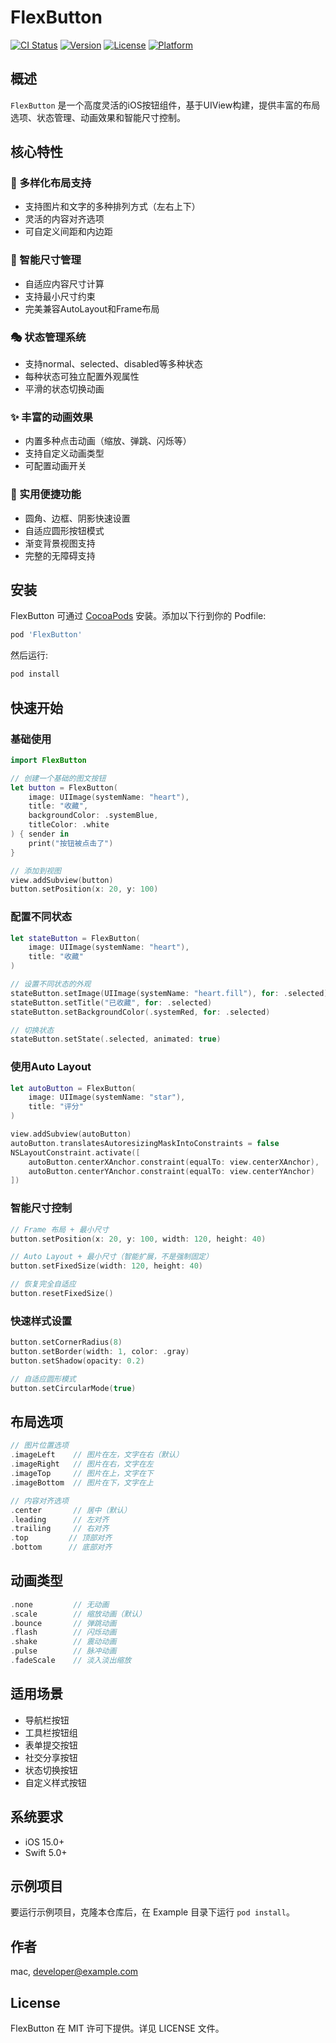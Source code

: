 # FlexButton

[![CI Status](https://img.shields.io/travis/mac/FlexButton.svg?style=flat)](https://travis-ci.org/mac/FlexButton)
[![Version](https://img.shields.io/cocoapods/v/FlexButton.svg?style=flat)](https://cocoapods.org/pods/FlexButton)
[![License](https://img.shields.io/cocoapods/l/FlexButton.svg?style=flat)](https://cocoapods.org/pods/FlexButton)
[![Platform](https://img.shields.io/cocoapods/p/FlexButton.svg?style=flat)](https://cocoapods.org/pods/FlexButton)

## 概述

`FlexButton` 是一个高度灵活的iOS按钮组件，基于UIView构建，提供丰富的布局选项、状态管理、动画效果和智能尺寸控制。

## 核心特性

### 🎨 多样化布局支持
- 支持图片和文字的多种排列方式（左右上下）
- 灵活的内容对齐选项
- 可自定义间距和内边距

### 📐 智能尺寸管理
- 自适应内容尺寸计算
- 支持最小尺寸约束
- 完美兼容AutoLayout和Frame布局

### 🎭 状态管理系统
- 支持normal、selected、disabled等多种状态
- 每种状态可独立配置外观属性
- 平滑的状态切换动画

### ✨ 丰富的动画效果
- 内置多种点击动画（缩放、弹跳、闪烁等）
- 支持自定义动画类型
- 可配置动画开关

### 🎯 实用便捷功能
- 圆角、边框、阴影快速设置
- 自适应圆形按钮模式
- 渐变背景视图支持
- 完整的无障碍支持

## 安装

FlexButton 可通过 [CocoaPods](https://cocoapods.org) 安装。添加以下行到你的 Podfile:

```ruby
pod 'FlexButton'
```

然后运行:

```bash
pod install
```

## 快速开始

### 基础使用

```swift
import FlexButton

// 创建一个基础的图文按钮
let button = FlexButton(
    image: UIImage(systemName: "heart"),
    title: "收藏",
    backgroundColor: .systemBlue,
    titleColor: .white
) { sender in
    print("按钮被点击了")
}

// 添加到视图
view.addSubview(button)
button.setPosition(x: 20, y: 100)
```

### 配置不同状态

```swift
let stateButton = FlexButton(
    image: UIImage(systemName: "heart"),
    title: "收藏"
)

// 设置不同状态的外观
stateButton.setImage(UIImage(systemName: "heart.fill"), for: .selected)
stateButton.setTitle("已收藏", for: .selected)
stateButton.setBackgroundColor(.systemRed, for: .selected)

// 切换状态
stateButton.setState(.selected, animated: true)
```

### 使用Auto Layout

```swift
let autoButton = FlexButton(
    image: UIImage(systemName: "star"),
    title: "评分"
)

view.addSubview(autoButton)
autoButton.translatesAutoresizingMaskIntoConstraints = false
NSLayoutConstraint.activate([
    autoButton.centerXAnchor.constraint(equalTo: view.centerXAnchor),
    autoButton.centerYAnchor.constraint(equalTo: view.centerYAnchor)
])
```

### 智能尺寸控制

```swift
// Frame 布局 + 最小尺寸
button.setPosition(x: 20, y: 100, width: 120, height: 40)

// Auto Layout + 最小尺寸（智能扩展，不是强制固定）
button.setFixedSize(width: 120, height: 40)

// 恢复完全自适应
button.resetFixedSize()
```

### 快速样式设置

```swift
button.setCornerRadius(8)
button.setBorder(width: 1, color: .gray)
button.setShadow(opacity: 0.2)

// 自适应圆形模式
button.setCircularMode(true)
```

## 布局选项

```swift
// 图片位置选项
.imageLeft    // 图片在左，文字在右（默认）
.imageRight   // 图片在右，文字在左  
.imageTop     // 图片在上，文字在下
.imageBottom  // 图片在下，文字在上

// 内容对齐选项
.center       // 居中（默认）
.leading      // 左对齐
.trailing     // 右对齐
.top         // 顶部对齐
.bottom      // 底部对齐
```

## 动画类型

```swift
.none         // 无动画
.scale        // 缩放动画（默认）
.bounce       // 弹跳动画
.flash        // 闪烁动画
.shake        // 震动动画
.pulse        // 脉冲动画
.fadeScale    // 淡入淡出缩放
```

## 适用场景

- 导航栏按钮
- 工具栏按钮组
- 表单提交按钮
- 社交分享按钮
- 状态切换按钮
- 自定义样式按钮

## 系统要求

- iOS 15.0+
- Swift 5.0+

## 示例项目

要运行示例项目，克隆本仓库后，在 Example 目录下运行 `pod install`。

## 作者

mac, developer@example.com

## License

FlexButton 在 MIT 许可下提供。详见 LICENSE 文件。
